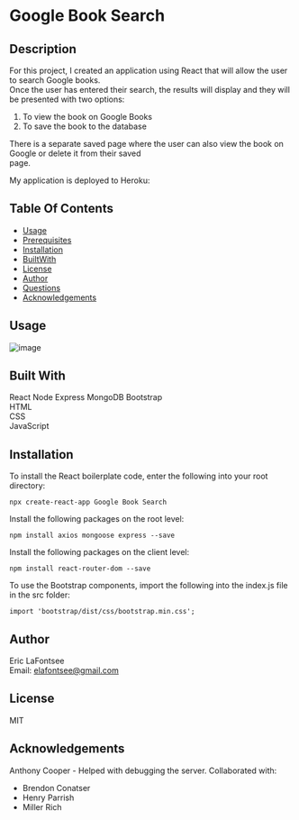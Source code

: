 # Google Book Search

## Description
For this project, I created an application using React that will allow the user to search Google books.   
Once the user has entered their search, the results will display and they will be presented with two options:   
1. To view the book on Google Books
2. To save the book to the database   

There is a separate saved page where the user can also view the book on Google or delete it from their saved  
page.

My application is deployed to Heroku:  

## Table Of Contents
* [Usage](#Usage)
* [Prerequisites](#Prerequisites)
* [Installation](#Installation)
* [BuiltWith](#Built-With)
* [License](#License)
* [Author](#Author)
* [Questions](#Questions)
* [Acknowledgements](#Acknowledgements )

## Usage
![image](./client/public/images/Book-Search-Demo.gif)

## Built With
React
Node
Express
MongoDB
Bootstrap  
HTML  
CSS  
JavaScript  

## Installation
To install the React boilerplate code, enter the following into your root directory:
```
npx create-react-app Google Book Search
```
Install the following packages on the root level:
```
npm install axios mongoose express --save 

```
Install the following packages on the client level:
```
npm install react-router-dom --save
```
To use the Bootstrap components, import the following into the index.js file in the src folder:
```
import 'bootstrap/dist/css/bootstrap.min.css';
```


 ## Author
 Eric LaFontsee   
 Email: elafontsee@gmail.com
  
## License
  MIT

## Acknowledgements
Anthony Cooper - Helped with debugging the server.
Collaborated with:
* Brendon Conatser
* Henry Parrish 
* Miller Rich 

